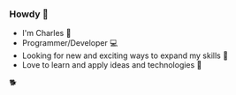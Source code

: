 ### Howdy :cowboy_hat_face:
- I'm Charles 👋
- Programmer/Developer 💻
- Looking for new and exciting ways to expand my skills 🌟
- Love to learn and apply ideas and technologies 🧠

🐕
<!--
**charlesw25/charlesw25** is a ✨ _special_ ✨ repository because its `README.md` (this file) appears on your GitHub profile.

Here are some ideas to get you started:

- 🔭 I’m currently working on ...
- 🌱 I’m currently learning ...
- 👯 I’m looking to collaborate on ...
- 🤔 I’m looking for help with ...
- 💬 Ask me about ...
- 📫 How to reach me: ...
- 😄 Pronouns: ...
- ⚡ Fun fact: ...
-->
